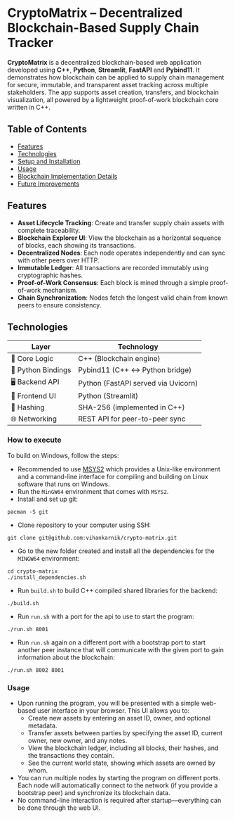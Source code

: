 # CryptoMatrix – Decentralized Blockchain-Based Supply Chain Tracker

**CryptoMatrix** is a decentralized blockchain-based web application developed using **C++**, **Python**, **Streamlit**, **FastAPI** and **Pybind11**. It demonstrates how blockchain can be applied to supply chain management for secure, immutable, and transparent asset tracking across multiple stakeholders. The app supports asset creation, transfers, and blockchain visualization, all powered by a lightweight proof-of-work blockchain core written in C++.


## Table of Contents

- [Features](#features)
- [Technologies](#technologies)
- [Setup and Installation](#how-to-execute)
- [Usage](#usage)
- [Blockchain Implementation Details](#blockchain-implementation-details)
- [Future Improvements](#future-improvements)


## Features

- **Asset Lifecycle Tracking**: Create and transfer supply chain assets with complete traceability.
- **Blockchain Explorer UI**: View the blockchain as a horizontal sequence of blocks, each showing its transactions.
- **Decentralized Nodes**: Each node operates independently and can sync with other peers over HTTP.
- **Immutable Ledger**: All transactions are recorded immutably using cryptographic hashes.
- **Proof-of-Work Consensus**: Each block is mined through a simple proof-of-work mechanism.
- **Chain Synchronization**: Nodes fetch the longest valid chain from known peers to ensure consistency.


## Technologies

| Layer            | Technology                       |
|------------------|-----------------------------------|
| 🧠 Core Logic     | C++ (Blockchain engine)           |
| 🔗 Python Bindings| Pybind11 (C++ ↔ Python bridge)    |
| 🖥 Backend API    | Python (FastAPI served via Uvicorn)  |
| 🎨 Frontend UI    | Python (Streamlit)                |
| 🔐 Hashing        | SHA-256 (implemented in C++)      |
| 🌐 Networking     | REST API for peer-to-peer sync    |


### How to execute
To build on Windows, follow the steps:
* Recommended to use [MSYS2](https://www.msys2.org/) which provides a Unix-like environment and a command-line interface for compiling and building on Linux software that runs on Windows.
* Run the `MinGW64` environment that comes with `MSYS2`.
* Install and set up git:
```
pacman -S git
```
* Clone repository to your computer using SSH:
```
git clone git@github.com:vihankarnik/crypto-matrix.git
```
* Go to the new folder created and install all the dependencies for the `MINGW64` environment:
```
cd crypto-matrix
./install_dependencies.sh
```
* Run `build.sh` to build C++ compiled shared libraries for the backend:
```
./build.sh
```
* Run `run.sh` with a port for the api to use to start the program:
```
./run.sh 8001
```
* Run `run.sh` again on a different port with a bootstrap port to start another peer instance that will communicate with the given port to gain information about the blockchain:
```
./run.sh 8002 8001
```


### Usage
* Upon running the program, you will be presented with a simple web-based user interface in your browser. This UI allows you to:
    * Create new assets by entering an asset ID, owner, and optional metadata.
    * Transfer assets between parties by specifying the asset ID, current owner, new owner, and any notes.
    * View the blockchain ledger, including all blocks, their hashes, and the transactions they contain.
    * See the current world state, showing which assets are owned by whom.
* You can run multiple nodes by starting the program on different ports. Each node will automatically connect to the network (if you provide a bootstrap peer) and synchronize its blockchain data.
* No command-line interaction is required after startup—everything can be done through the web UI.
